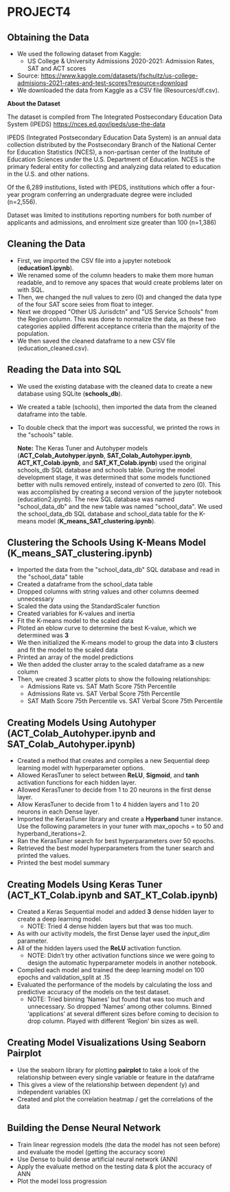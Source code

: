 # PROJECT4

## Obtaining the Data

* We used the following dataset from Kaggle:
    * US College & University Admissions 2020-2021:  Admission Rates, SAT and ACT scores <br>
* Source:  https://www.kaggle.com/datasets/jfschultz/us-college-admisions-2021-rates-and-test-scores?resource=download
* We downloaded the data from Kaggle as a CSV file (Resources/df.csv).    

__About the Dataset__

The dataset is compiled from The Integrated Postsecondary Education Data System (IPEDS) https://nces.ed.gov/ipeds/use-the-data

IPEDS (Integrated Postsecondary Education Data System) is an annual data collection distributed by the Postsecondary Branch of the National Center for Education Statistics (NCES), a non-partisan center of the Institute of Education Sciences under the U.S. Department of Education. NCES is the primary federal entity for collecting and analyzing data related to education in the U.S. and other nations.

Of the 6,289 institutions, listed with IPEDS, institutions which offer a four-year program conferring an undergraduate degree were included (n=2,556).

Dataset was limited to institutions reporting numbers for both number of applicants and admissions, and enrolment size greater than 100 (n=1,386)

## Cleaning the Data

* First, we imported the CSV file into a jupyter notebook (**education1.ipynb**).
* We renamed some of the column headers to make them more human readable, and to remove any spaces that would create problems later on with SQL.
* Then, we changed the null values to zero (0) and changed the data type of the four SAT score seies from float to integer.
* Next we dropped "Other US Jurisdctn" and "US Service Schools" from the Region column. This was done to normalize the data, as these two categories applied different acceptance criteria than the majority of the population.
* We then saved the cleaned dataframe to a new CSV file (education_cleaned.csv).

## Reading the Data into SQL

* We used the existing database with the cleaned data to create a new database using SQLite (**schools_db**).
* We created a table (schools), then imported the data from the cleaned dataframe into the table.
* To double check that the import was successful, we printed the rows in the "schools" table.


    **Note:**  The Keras Tuner and Autohyper models (**ACT_Colab_Autohyper.ipynb**, **SAT_Colab_Autohyper.ipynb**, **ACT_KT_Colab.ipynb**, and **SAT_KT_Colab.ipynb**) used the original schools_db SQL database and schools table. During the model development stage, it was determined that some models functioned better with nulls removed entirely, instead of converted to zero (0). This was accomplished by creating a second version of the jupyter notebook (education2.ipynb). The new SQL database was named "school_data_db" and the new table was named "school_data". We used the school_data_db SQL database and school_data table for the K-means model (**K_means_SAT_clustering.ipynb**).

## Clustering the Schools Using K-Means Model (K_means_SAT_clustering.ipynb)

* Imported the data from the "school_data_db" SQL database and read in the "school_data" table
* Created a dataframe from the school_data table
* Dropped columns with string values and other columns deemed unnecessary
* Scaled the data using the StandardScaler function
* Created variables for K-values and inertia
* Fit the K-means model to the scaled data
* Ploted an eblow curve to determine the best K-value, which we determined was **3**
* We then initialized the K-means model to group the data into **3** clusters and fit the model to the scaled data
* Printed an array of the model predictions
* We then added the cluster array to the scaled dataframe as a new column
* Then, we created 3 scatter plots to show the following relationships:
    * Admissions Rate vs. SAT Math Score 75th Percentile
    * Admissions Rate vs. SAT Verbal Score 75th Percentile
    * SAT Math Score 75th Percentile vs. SAT Verbal Score 75th Percentile

## Creating Models Using Autohyper (ACT_Colab_Autohyper.ipynb and SAT_Colab_Autohyper.ipynb)

* Created a method that creates and compiles a new Sequential deep learning model with hyperparameter options.
* Allowed KerasTuner to select between **ReLU**, **Sigmoid**, and **tanh** activation functions for each hidden layer.
* Allowed KerasTuner to decide from 1 to 20 neurons in the first dense layer.
* Allow KerasTuner to decide from 1 to 4 hidden layers and 1 to 20 neurons in each Dense layer.
* Imported the KerasTuner library and create a **Hyperband** tuner instance. Use the following parameters in your tuner with max_opochs = to 50 and hyperband_iterations=2.
* Ran the KerasTuner search for best hyperparameters over 50 epochs.
* Retrieved the best model hyperparameters from the tuner search and printed the values.
* Printed the best model summary

## Creating Models Using Keras Tuner (ACT_KT_Colab.ipynb and SAT_KT_Colab.ipynb)

* Created a Keras Sequential model and added **3** dense hidden layer to create a deep learning model.
    * NOTE: Tried 4 dense hidden layers but that was too much.
* As with our activity models, the first Dense layer used the *input_dim* parameter.
* All of the hidden layers used the **ReLU** activation function.
    * NOTE: Didn’t try other activation functions since we were going to design the automatic hyperparameter models in another notebook.
* Compiled each model and trained the deep learning model on 100 epochs and validation_split at .15
* Evaluated the performance of the models by calculating the loss and predictive accuracy of the models on the test dataset.
   * NOTE:  Tried binning ‘Names’ but found that was too much and unnecessary. So dropped ‘Names’ among other columns. Binned ‘applications’ at several different sizes before coming to decision to drop column. Played with different ‘Region’ bin sizes as well.

## Creating Model Visualizations Using Seaborn Pairplot

* Use the seaborn library for plotting **pairplot** to take a look of the relationship between every single variable or feature in the dataframe
* This gives a view of the relationship between dependent (y) and independent variables (X)
* Created and plot the correlation heatmap / get the correlations of the data

## Building the Dense Neural Network

* Train linear regression models (the data the model has not seen before) and evaluate the model (getting the accuracy score)
* Use Dense to build dense artificial neural network (ANN)
* Apply the evaluate method on the testing data & plot the accuracy of ANN
* Plot the model loss progression
